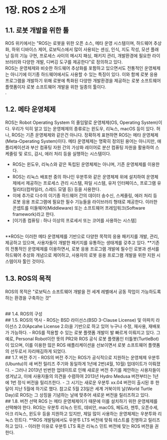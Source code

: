 # 1장. ROS 2 소개
## 1.1. 로봇 개발을 위한 툴
ROS 위키에서는 "ROS는 로봇을 위한 오픈 소스, 메타 운영 시스템이며, 하드웨어 추상화, 하위 디바이스 제어, 로보틱스에서 많이 사용되는 센싱, 인식, 지도 작성, 모션 플래닝 등의 기능 구현, 프로세스 사이의 메시지 패싱, 패키지 관리, 개발환경에 필요한 라이브러리와 다양한 개발, 디버깅 도구를 제공한다"로 정의하고 있다.
<br>
ROS는 운영체제와 비슷한 하드웨어 추상화를 포함하고 있으면서도 전통적인 운영체제는 아니기에 이기종 하드웨어에서도 사용할 수 있는 특징이 있다. 이와 함께 로봇 응용 프로그램을 개발하기 위해 로봇에 특화된 다양한 개발환경을 제공하는 로봇 소프트웨어 플랫폼이자 로봇 소프트웨어 개발을 위한 일종의 툴이다.
<br>.
## 1.2. 메타 운영체제
ROS는 Robot Operating System 의 줄임말로 운영체제(OS, Operating System)이다.
우리가 익히 알고 있는 운영체제의 종류로는 윈도우, 리눅스, macOS 등이 있다.
허나, ROS는 기존 운영체제와 같은건 아니다. 정확하게 표현하면 ROS는 메타 운영체제(Meta-Operating System)이다.
메타 운영체제는 명확히 정의된 용어는 아니지만, 애플리케이션과 부산 컴퓨팅 자원 간의 가상화 레이어로 분산 컴퓨팅 자원을 활용하여 스케줄링 및 로드, 감시, 에러 처리 등을 실행하는 시스템이다.

- ROS는 윈도우, 리눅스와 같은 독립된 운영체제는 아니며, 기존 운영체제를 이용한다.
- ROS는 리눅스 배포판 중의 하나인 우분투와 같은 운영체제 위에 설치하여 운영체제에서 제공하는 프로세스 관리 시스템, 파일 시스템, 유저 인터페이스, 프로그램 유틸리티(컴파일러, 스레드 모델 등) 등을 사용한다.
- 이에 추가로 다수의 이기종 하드웨어 간의 데이터 송수신, 스케줄링, 에러 처리 등 로봇 응용 프로그램에 필요한 필수 기능들을 라이브러리 형태로 제공한다.
  이러한 콘셉트를 미들웨어(Middleware) 또는 소프트웨어 프레임워크(Software framework)라고 한다.
- [이기종 컴퓨팅 : 하나 이상의 프로세서 또는 코어를 사용하는 시스템]
<br>
**ROS는 이러한 메타 운영체제를 기반으로 다양한 목적의 응용 패키지를 개발, 관리, 제공하고 있으며, 사용자들이 개발한 패키지를 유통하는 생태계를 갖추고 있다.
**기존의 전통적인 운영체제를 이용하면서, 로봇 응용 프로그램 개발에 필수인 로봇과 센서를 하드웨어 추상화 개념으로 제어하고, 사용자의 로봇 응용 프로그램 개발을 위한 지원 시스템이자 툴인 것이다.

## 1.3. ROS의 목적
ROS의 목적은 "로보틱스 소프트웨어 개발을 전 세계 레벨에서 공동 작업이 가능하도록 하는 환경을 구축하는 것"

<br>
## 1.4. ROS의 구성

<br>
## 1.5. ROS의 역사
- ROS는 BSD 라이선스(BSD 3-Clause License) 및 아파치 라이선스 2.0(Apcahe License 2.0)을 기반으로 하고 있어 누구나 수정, 재사용, 재배포가 가능하다.
- ROS를 적용할 수 있는 로봇 플랫폼 개발이 발 빠르게 이뤄지고 있다.
  그 예로, Personal Robot이란 뜻의 PR2와 ROS 공식 로봇 플랫폼인 터틀봇(TurtleBot)이 있으며, 이를 이용한 많은 ROS 애플리케이션을 선보이면서 로봇 소프트웨어 플랫폼의 선두로서 자리매김하게 되었다.
  
<br>
## 1.7. 버전 주기
- ROS의 버전 주기는 ROS가 공식적으로 지원하는 운영체제 우분투(Ubuntu)의 새 버전 릴리즈 주기와 동일하게 1년에 2번(4월, 10월) 업데이트가 이뤄졌다.
- 그러나 2013년 빈번한 업데이트로 인해 새로운 버전 주기를 제안하는 사용자들이 생겨났고, 이에 사용자들의 의견을 수렴하여 2013년 Hydro Medusa 버전부터는 1년에 1번 정식 버전을 릴리즈한다.
- 그 시기는 새로운 우분투 xx.04 버전이 출시된 후 한달이 지난 5월에 하기로 했다. 참고로 5월 23일은 세계 거북이의 날(World Turtle Day)로 ROS는 그 상징을 기념하는 날에 맞추어 새로운 버전을 릴리즈하고 있다.


<br>
## 1.8. 버전 선택
ROS 는 메타 운영체제이기 때문에 이를 설치하기 위한 운영체제를 선택해야 한다.
ROS는 우분투 리눅스 민트, 데비안, macOS, 페도라, 젠투, 오픈수세, 아크 리눅스, 윈도우 등을 지원하고 있지만, 제일 많이 사용하는 운영체제는 우분투와 리눅스 민트다.
**ROS 개발팀에서도 우분투 LTS 버전에 맞춰 테스트를 진행하고 릴리즈 하고 있다.
- 이러한 이유로 우분투 LTS 혹은 리눅스 민트 버전에 맞는 ROS 버전을 권한다.

